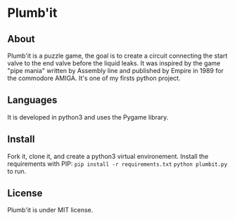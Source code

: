 # Plumb'it

## About
Plumb'it is a puzzle game, the goal is to create a circuit connecting the start valve to the end valve before the liquid leaks.
It was inspired by the game "pipe mania" written by Assembly line and published by Empire in 1989 for the commodore AMIGA.
It's one of my firsts python project.

## Languages
It is developed in python3 and uses the Pygame library.

## Install
Fork it, clone it, and create a python3 virtual environement.
Install the requirements with PIP: `pip install -r requirements.txt`
`python plumbit.py` to run.

## License
Plumb'it is under MIT license.

